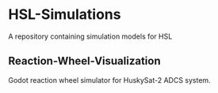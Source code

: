 
# HSL-Simulations
A repository containing simulation models for HSL

## Reaction-Wheel-Visualization
Godot reaction wheel simulator for HuskySat-2 ADCS system.

